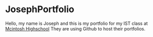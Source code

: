 # JosephPortfolio
Hello, my name is Joseph and this is my portfolio for my IST class at [Mcintosh Highschool]([https://www.fcboe.org/mhs](https://www.youtube.com/watch?v=dQw4w9WgXcQ)) They are using Github to host their portfolios.
